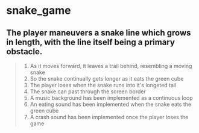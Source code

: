 # snake_game

## The player maneuvers a snake line which grows in length, with the line itself being a primary obstacle.
>
> 1. As it moves forward, it leaves a trail behind, resembling a moving snake <br>
> 2. So the snake continually gets longer as it eats the green cube
> 3. The player loses when the snake runs into it's longeted tail
> 4. The snake can past through the screen border
> 5. A music background has been implemented as a continuous loop
> 6. An eating sound has been implemented when the snake eats the green cube  
> 7. A crash sound has been implemented once the player loses the game
